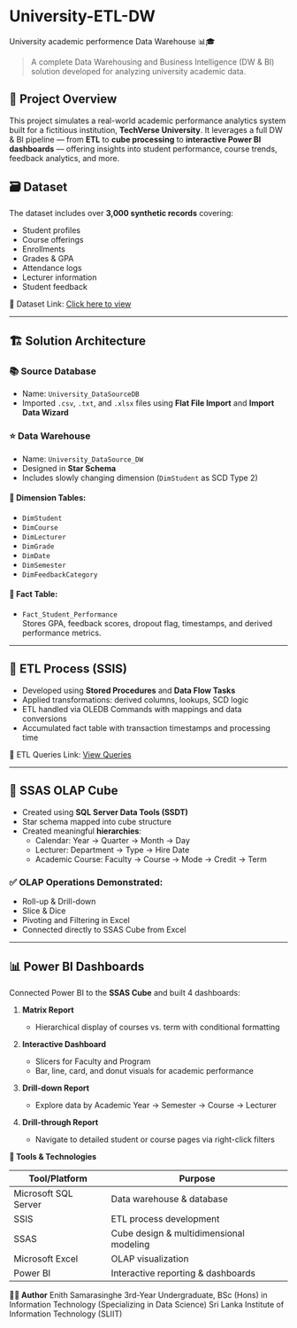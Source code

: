 # University-ETL-DW
University academic performence Data Warehouse 📊🎓

> A complete Data Warehousing and Business Intelligence (DW & BI) solution developed for analyzing university academic data.

## 📌 Project Overview

This project simulates a real-world academic performance analytics system built for a fictitious institution, **TechVerse University**. It leverages a full DW & BI pipeline — from **ETL** to **cube processing** to **interactive Power BI dashboards** — offering insights into student performance, course trends, feedback analytics, and more.

## 🗃️ Dataset

The dataset includes over **3,000 synthetic records** covering:
- Student profiles
- Course offerings
- Enrollments
- Grades & GPA
- Attendance logs
- Lecturer information
- Student feedback

📂 Dataset Link: [Click here to view](https://mysliit-my.sharepoint.com/:f:/g/personal/it22118936_my_sliit_lk/ElwkuxTO6U5Jj82hnSwWpukBnqVlqu-LbbfHEuxgwEM1dw?e=isi56h)

---

## 🏗️ Solution Architecture

### 📚 Source Database
- Name: `University_DataSourceDB`
- Imported `.csv`, `.txt`, and `.xlsx` files using **Flat File Import** and **Import Data Wizard**

### ⭐ Data Warehouse
- Name: `University_DataSource_DW`
- Designed in **Star Schema**
- Includes slowly changing dimension (`DimStudent` as SCD Type 2)

#### 🔹 Dimension Tables:
- `DimStudent`
- `DimCourse`
- `DimLecturer`
- `DimGrade`
- `DimDate`
- `DimSemester`
- `DimFeedbackCategory`

#### 🔸 Fact Table:
- `Fact_Student_Performance`  
  Stores GPA, feedback scores, dropout flag, timestamps, and derived performance metrics.

---

## 🔄 ETL Process (SSIS)

- Developed using **Stored Procedures** and **Data Flow Tasks**
- Applied transformations: derived columns, lookups, SCD logic
- ETL handled via OLEDB Commands with mappings and data conversions
- Accumulated fact table with transaction timestamps and processing time

📂 ETL Queries Link: [View Queries](https://mysliit-my.sharepoint.com/:f:/g/personal/it22118936_my_sliit_lk/EtPwrjUtNf1GuSSkpJZuImEBIUD6JryuYTUcByCBTmbkjw?e=YgYm1V)

---

## 🧠 SSAS OLAP Cube

- Created using **SQL Server Data Tools (SSDT)**
- Star schema mapped into cube structure
- Created meaningful **hierarchies**:
  - Calendar: Year → Quarter → Month → Day
  - Lecturer: Department → Type → Hire Date
  - Academic Course: Faculty → Course → Mode → Credit → Term

### ✅ OLAP Operations Demonstrated:
- Roll-up & Drill-down
- Slice & Dice
- Pivoting and Filtering in Excel
- Connected directly to SSAS Cube from Excel

---

## 📊 Power BI Dashboards

Connected Power BI to the **SSAS Cube** and built 4 dashboards:

1. **Matrix Report**
   - Hierarchical display of courses vs. term with conditional formatting

2. **Interactive Dashboard**
   - Slicers for Faculty and Program
   - Bar, line, card, and donut visuals for academic performance

3. **Drill-down Report**
   - Explore data by Academic Year → Semester → Course → Lecturer

4. **Drill-through Report**
   - Navigate to detailed student or course pages via right-click filters

**🧰 Tools & Technologies**

| Tool/Platform        | Purpose                                 |
| -------------------- | --------------------------------------- |
| Microsoft SQL Server | Data warehouse & database               |
| SSIS                 | ETL process development                 |
| SSAS                 | Cube design & multidimensional modeling |
| Microsoft Excel      | OLAP visualization                      |
| Power BI             | Interactive reporting & dashboards      |

**👨‍🎓 Author**
Enith Samarasinghe
3rd-Year Undergraduate, BSc (Hons) in Information Technology (Specializing in Data Science)
Sri Lanka Institute of Information Technology (SLIIT)
